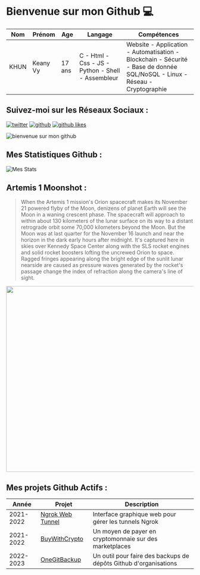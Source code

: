 # Bienvenue sur mon Github 💻
| Nom | Prénom | Age | Langage | Compétences |
|---  |---     |---  |---      |---
| KHUN | Keany Vy | 17 ans | C - Html - Css - JS - Python - Shell - Assembleur | Website - Application - Automatisation - Blockchain - Sécurité - Base de donnée SQL/NoSQL - Linux - Réseau - Cryptographie |

## Suivez-moi sur les Réseaux Sociaux :
[![twitter](https://img.shields.io/twitter/follow/thisiskeanyvy?style=social)](https://twitter.com/thisiskeanyvy)
[![github](https://img.shields.io/github/followers/thisiskeanyvy?style=social)](https://github.com/thisiskeanyvy?tab=followers)
[![github likes](https://img.shields.io/github/stars/thisiskeanyvy?style=social)](https://github.com/thisiskeanyvy)

![bienvenue sur mon github](https://thisiskeanyvy-hosting.pages.dev/banner.gif)

## Mes Statistiques Github :
![Mes Stats](https://github-readme-stats.vercel.app/api?username=thisiskeanyvy&show_icons=true&theme=radical)

## Artemis 1 Moonshot :

> When the Artemis 1 mission's Orion spacecraft makes its November 21 powered flyby of the Moon, denizens of planet Earth will see the Moon in a waning crescent phase. The spacecraft will approach to within about 130 kilometers of the lunar surface on its way to a distant retrograde orbit some 70,000 kilometers beyond the Moon. But the Moon was at last quarter for the November 16 launch and near the horizon in the dark early hours after midnight. It's captured here in skies over Kennedy Space Center along with the SLS rocket engines and solid rocket boosters lofting the uncrewed Orion to space. Ragged fringes appearing along the bright edge of the sunlit lunar nearside are caused as pressure waves generated by the rocket's passage change the index of refraction along the camera's line of sight.

<img src='https://apod.nasa.gov/apod/image/2211/DSC_3971-11-16-2022-1024o.jpg' width="800" height="500"/>

## Mes projets Github Actifs :
| Année | Projet | Description |
|---   |---     |---          |
| 2021-2022 | [Ngrok Web Tunnel](https://github.com/thisiskeanyvy/ngrok-web-manager) | Interface graphique web pour gérer les tunnels Ngrok |
| 2021-2022 | [BuyWithCrypto](https://github.com/BuyWithCrypto) | Un moyen de payer en cryptomonnaie sur des marketplaces |
| 2022-2023 | [OneGitBackup](https://github.com/BuyWithCrypto/OneGitBackup) | Un outil pour faire des backups de dépôts Github d'organisations |